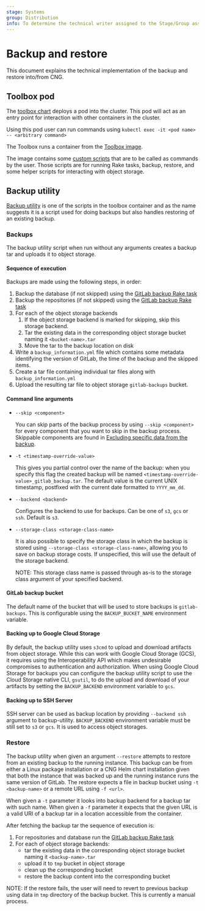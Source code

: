 ```yaml
---
stage: Systems
group: Distribution
info: To determine the technical writer assigned to the Stage/Group associated with this page, see https://handbook.gitlab.com/handbook/product/ux/technical-writing/#assignments
---
```


# Backup and restore

This document explains the technical implementation of the backup and restore into/from CNG.

## Toolbox pod

The [toolbox chart](https://gitlab.com/gitlab-org/charts/gitlab/tree/master/charts/gitlab/charts/toolbox) deploys a pod into the cluster. This pod will act as an entry point for interaction with other containers in the cluster.

Using this pod user can run commands using `kubectl exec -it <pod name> -- <arbitrary command>`

The Toolbox runs a container from the [Toolbox image](https://gitlab.com/gitlab-org/build/CNG/tree/master/gitlab-toolbox).

The image contains some [custom scripts](https://gitlab.com/gitlab-org/build/CNG/-/tree/master/gitlab-toolbox/scripts/bin) that are to be called as commands by the user. Those scripts are for running Rake tasks, backup, restore, and some helper scripts for interacting with object storage.

## Backup utility

[Backup utility](https://gitlab.com/gitlab-org/build/CNG/-/blob/master/gitlab-toolbox/scripts/bin/backup-utility) is one of the scripts
in the toolbox container and as the name suggests it is a script used for doing backups but also handles restoring of an existing backup.

### Backups

The backup utility script when run without any arguments creates a backup tar and uploads it to object storage.

#### Sequence of execution

Backups are made using the following steps, in order:

1. Backup the database (if not skipped) using the [GitLab backup Rake task](https://gitlab.com/gitlab-org/build/CNG/-/blob/f65867afa54f6d0033e19f9e9038ec680abd5eb2/gitlab-toolbox/scripts/bin/backup-utility#L217)
1. Backup the repositories (if not skipped) using the [GitLab backup Rake task](https://gitlab.com/gitlab-org/build/CNG/-/blob/f65867afa54f6d0033e19f9e9038ec680abd5eb2/gitlab-toolbox/scripts/bin/backup-utility#L220)
1. For each of the object storage backends
   1. If the object storage backend is marked for skipping, skip this storage backend.
   1. Tar the existing data in the corresponding object storage bucket naming it `<bucket-name>.tar`
   1. Move the tar to the backup location on disk
1. Write a `backup_information.yml` file which contains some metadata identifying the version of GitLab, the time of the backup and the skipped items.
1. Create a tar file containing individual tar files along with `backup_information.yml`
1. Upload the resulting tar file to object storage `gitlab-backups` bucket.

#### Command line arguments

- `--skip <component>`

  You can skip parts of the backup process by using `--skip <component>` for every component that you want to skip in the backup process. Skippable components are found in [Excluding specific data from the backup](https://docs.gitlab.com/ee/administration/backup_restore/backup_gitlab.html#excluding-specific-data-from-the-backup).

- `-t <timestamp-override-value>`

  This gives you partial control over the name of the backup: when you specify this flag the created backup will be named `<timestamp-override-value>_gitlab_backup.tar`. The default value is the current UNIX timestamp, postfixed with the current date formatted to `YYYY_mm_dd`.

- `--backend <backend>`

  Configures the backend to use for backups. Can be one of `s3`, `gcs` or `ssh`. Default is `s3`.

- `--storage-class <storage-class-name>`

  It is also possible to specify the storage class in which the backup is stored using `--storage-class <storage-class-name>`, allowing you to save on backup storage costs. If unspecified, this will use the default of the storage backend.

  NOTE:
  This storage class name is passed through as-is to the storage class argument of your specified backend.

#### GitLab backup bucket

The default name of the bucket that will be used to store backups is `gitlab-backups`. This is configurable
using the `BACKUP_BUCKET_NAME` environment variable.

#### Backing up to Google Cloud Storage

By default, the backup utility uses `s3cmd` to upload and download artifacts from object storage. While this can work with Google Cloud Storage (GCS),
it requires using the Interoperability API which makes undesirable compromises to authentication and authorization. When using Google Cloud Storage
for backups you can configure the backup utility script to use the Cloud Storage native CLI, `gsutil`, to do the upload and download
of your artifacts by setting the `BACKUP_BACKEND` environment variable to `gcs`.

#### Backing up to SSH Server

SSH server can be used as backup location by providing `--backend ssh` argument to backup-utility. `BACKUP_BACKEND` environment variable must be still set to `s3` or `gcs`. It is used to access object storages.

### Restore

The backup utility when given an argument `--restore` attempts to restore from an existing backup to the running instance. This
backup can be from either a Linux package installation or a CNG Helm chart installation given that both the instance that was
backed up and the running instance runs the same version of GitLab. The restore expects a file in backup bucket using `-t <backup-name>` or a remote URL using `-f <url>`.

When given a `-t` parameter it looks into backup backend for a backup tar with such name. When
given a `-f` parameter it expects that the given URL is a valid URI of a backup tar in a location accessible from the container.

After fetching the backup tar the sequence of execution is:

1. For repositories and database run the [GitLab backup Rake task](https://gitlab.com/gitlab-org/gitlab-foss/-/blob/master/lib/tasks/gitlab/backup.rake)
1. For each of object storage backends:
   - tar the existing data in the corresponding object storage bucket naming it `<backup-name>.tar`
   - upload it to `tmp` bucket in object storage
   - clean up the corresponding bucket
   - restore the backup content into the corresponding bucket

NOTE:
If the restore fails, the user will need to revert to previous backup using data in `tmp` directory of the backup bucket. This is currently a manual process.
